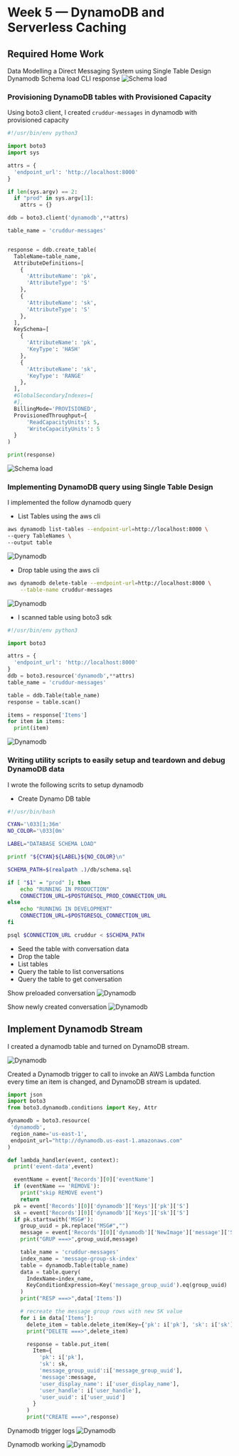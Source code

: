# Week 5 — DynamoDB and Serverless Caching

## Required Home Work

  Data Modelling a Direct Messaging System using Single Table Design
Dynamodb Schema load CLI response
![Schema load](./assets/ddb-schema-load.png)


### Provisioning DynamoDB tables with Provisioned Capacity

Using boto3 client, I created `cruddur-messages` in dynamodb with provisioned capacity

```py
#!/usr/bin/env python3

import boto3
import sys

attrs = {
  'endpoint_url': 'http://localhost:8000'
}

if len(sys.argv) == 2:
  if "prod" in sys.argv[1]:
    attrs = {}

ddb = boto3.client('dynamodb',**attrs)

table_name = 'cruddur-messages'


response = ddb.create_table(
  TableName=table_name,
  AttributeDefinitions=[
    {
      'AttributeName': 'pk',
      'AttributeType': 'S'
    },
    {
      'AttributeName': 'sk',
      'AttributeType': 'S'
    },
  ],
  KeySchema=[
    {
      'AttributeName': 'pk',
      'KeyType': 'HASH'
    },
    {
      'AttributeName': 'sk',
      'KeyType': 'RANGE'
    },
  ],
  #GlobalSecondaryIndexes=[
  #],
  BillingMode='PROVISIONED',
  ProvisionedThroughput={
      'ReadCapacityUnits': 5,
      'WriteCapacityUnits': 5
  }
)

print(response) 
```

![Schema load](./assets/create-ddb-table.png)


###   Implementing DynamoDB query using Single Table Design

I implemented the follow dynamodb query

- List Tables using the aws cli
```sh
aws dynamodb list-tables --endpoint-url=http://localhost:8000 \
--query TableNames \
--output table
```
![Dynamodb](./assets/list-ddb-tables.png)


- Drop table using the aws cli
```sh
aws dynamodb delete-table --endpoint-url=http://localhost:8000 \
    --table-name cruddur-messages
```
![Dynamodb](./assets/delete-ddb-table.png)


- I scanned table using boto3 sdk

```py
#!/usr/bin/env python3

import boto3

attrs = {
  'endpoint_url': 'http://localhost:8000'
}
ddb = boto3.resource('dynamodb',**attrs)
table_name = 'cruddur-messages'

table = ddb.Table(table_name)
response = table.scan()

items = response['Items']
for item in items:
  print(item)
```
![Dynamodb](./assets/dynamodb-scantable.png)


###  Writing utility scripts to easily setup and teardown and debug DynamoDB data
I wrote the following scrits to setup dynamodb

- Create Dynamo DB table
```sh
#!/usr/bin/bash

CYAN='\033[1;36m'
NO_COLOR='\033[0m'

LABEL="DATABASE SCHEMA LOAD"

printf "${CYAN}${LABEL}${NO_COLOR}\n"

SCHEMA_PATH=$(realpath .)/db/schema.sql

if [ "$1" = "prod" ]; then
    echo "RUNNING IN PRODUCTION"
    CONNECTION_URL=$POSTGRESQL_PROD_CONNECTION_URL
else
    echo "RUNNING IN DEVELOPMENT"
    CONNECTION_URL=$POSTGRESQL_CONNECTION_URL
fi

psql $CONNECTION_URL cruddur < $SCHEMA_PATH
```

- Seed the table with conversation data
- Drop the table
- List tables
- Query the table to list conversations
- Query the table to get conversation

Show preloaded conversation
![Dynamodb](./assets/list-conversation.png)

Show newly created conversation
![Dynamodb](./assets/new-converstion.png)



## Implement Dynamodb Stream
I created a dynamodb table and turned on DynamoDB stream.

![Dynamodb](./assets/dynamodb-table.png)

Created a Dynamodb trigger to call to invoke an AWS Lambda function every time an item is changed, and  DynamoDB stream is updated.

```py
import json
import boto3
from boto3.dynamodb.conditions import Key, Attr

dynamodb = boto3.resource(
 'dynamodb',
 region_name='us-east-1',
 endpoint_url="http://dynamodb.us-east-1.amazonaws.com"
)

def lambda_handler(event, context):
  print('event-data',event)

  eventName = event['Records'][0]['eventName']
  if (eventName == 'REMOVE'):
    print("skip REMOVE event")
    return
  pk = event['Records'][0]['dynamodb']['Keys']['pk']['S']
  sk = event['Records'][0]['dynamodb']['Keys']['sk']['S']
  if pk.startswith('MSG#'):
    group_uuid = pk.replace("MSG#","")
    message = event['Records'][0]['dynamodb']['NewImage']['message']['S']
    print("GRUP ===>",group_uuid,message)

    table_name = 'cruddur-messages'
    index_name = 'message-group-sk-index'
    table = dynamodb.Table(table_name)
    data = table.query(
      IndexName=index_name,
      KeyConditionExpression=Key('message_group_uuid').eq(group_uuid)
    )
    print("RESP ===>",data['Items'])

    # recreate the message group rows with new SK value
    for i in data['Items']:
      delete_item = table.delete_item(Key={'pk': i['pk'], 'sk': i['sk']})
      print("DELETE ===>",delete_item)

      response = table.put_item(
        Item={
          'pk': i['pk'],
          'sk': sk,
          'message_group_uuid':i['message_group_uuid'],
          'message':message,
          'user_display_name': i['user_display_name'],
          'user_handle': i['user_handle'],
          'user_uuid': i['user_uuid']
        }
      )
      print("CREATE ===>",response)
```
Dynamodb trigger logs
![Dynamodb](./assets/dynamodb-trigger-logs.png)


Dynamodb working
![Dynamodb](./assets/dbnamodb-stream-working.png)

  

